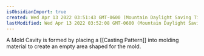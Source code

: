 ```yaml
---
isObsidianImport: true
created: Wed Apr 13 2022 03:51:43 GMT-0600 (Mountain Daylight Saving Time)
lastModified: Wed Apr 13 2022 03:52:08 GMT-0600 (Mountain Daylight Saving Time)
---
```

A Mold Cavity is formed by placing a [[Casting Pattern]] into molding material to create an empty area shaped for the mold.